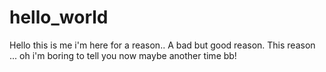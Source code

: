# hello_world

Hello this is me
i'm here for a reason.. A bad but good reason. This reason ...
oh i'm boring to tell you now
maybe another time bb! 
